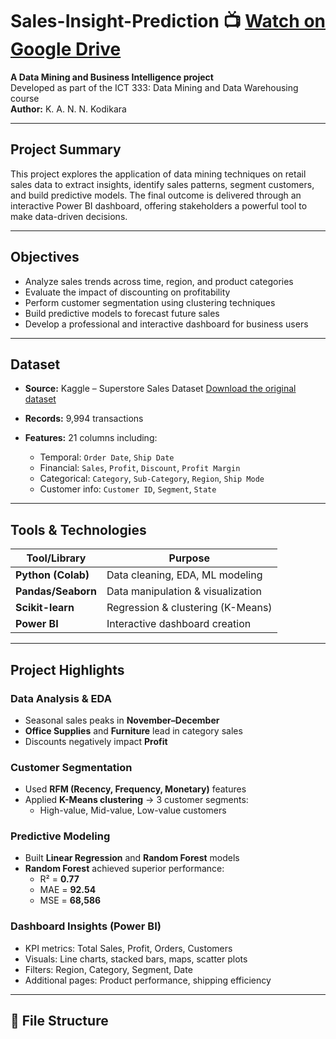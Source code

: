 # Sales-Insight-Prediction 📺 [Watch on Google Drive](https://drive.google.com/file/d/1Yyu3axN7M86ODDZdwHeKAuPi0AvUvlpd/view?usp=sharing)


**A Data Mining and Business Intelligence project**  
Developed as part of the ICT 333: Data Mining and Data Warehousing course  
**Author:** K. A. N. N. Kodikara

---

## Project Summary

This project explores the application of data mining techniques on retail sales data to extract insights, identify sales patterns, segment customers, and build predictive models. The final outcome is delivered through an interactive Power BI dashboard, offering stakeholders a powerful tool to make data-driven decisions.

---

## Objectives

- Analyze sales trends across time, region, and product categories  
- Evaluate the impact of discounting on profitability  
- Perform customer segmentation using clustering techniques  
- Build predictive models to forecast future sales 
- Develop a professional and interactive dashboard for business users

---

## Dataset

- **Source:** Kaggle – Superstore Sales Dataset [Download the original dataset](https://www.kaggle.com/datasets/vivek468/superstore-dataset-final)

- **Records:** 9,994 transactions  
- **Features:** 21 columns including:
  - Temporal: `Order Date`, `Ship Date`
  - Financial: `Sales`, `Profit`, `Discount`, `Profit Margin`
  - Categorical: `Category`, `Sub-Category`, `Region`, `Ship Mode`
  - Customer info: `Customer ID`, `Segment`, `State`

---

## Tools & Technologies

| Tool/Library       | Purpose                            |
|--------------------|------------------------------------|
| **Python (Colab)** | Data cleaning, EDA, ML modeling    |
| **Pandas/Seaborn** | Data manipulation & visualization  |
| **Scikit-learn**   | Regression & clustering (K-Means)  |
| **Power BI**       | Interactive dashboard creation     |

---

## Project Highlights

### Data Analysis & EDA
- Seasonal sales peaks in **November–December**
- **Office Supplies** and **Furniture** lead in category sales
- Discounts negatively impact **Profit**

### Customer Segmentation
- Used **RFM (Recency, Frequency, Monetary)** features
- Applied **K-Means clustering** → 3 customer segments:
  - High-value, Mid-value, Low-value customers

### Predictive Modeling
- Built **Linear Regression** and **Random Forest** models  
- **Random Forest** achieved superior performance:
  - R² = **0.77**
  - MAE = **92.54**
  - MSE = **68,586**

### Dashboard Insights (Power BI)
- KPI metrics: Total Sales, Profit, Orders, Customers
- Visuals: Line charts, stacked bars, maps, scatter plots
- Filters: Region, Category, Segment, Date
- Additional pages: Product performance, shipping efficiency

---

## 📂 File Structure

